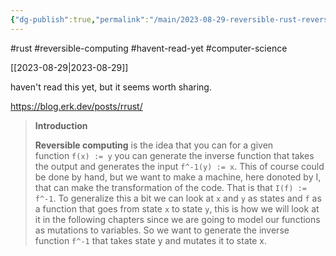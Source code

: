 ```yaml
---
{"dg-publish":true,"permalink":"/main/2023-08-29-reversible-rust-reversible-computing-link-haven-t-read/"}
---
```


#rust #reversible-computing #havent-read-yet #computer-science

[[2023-08-29\|2023-08-29]]

haven't read this yet, but it seems worth sharing.

https://blog.erk.dev/posts/rrust/

>  **Introduction**
> 
> **Reversible computing** is the idea that you can for a given function `f(x) := y` you can generate the inverse function that takes the output and generates the input `f^-1(y) := x`. This of course could be done by hand, but we want to make a machine, here donoted by I, that can make the transformation of the code. That is that `I(f) := f^-1`. To generalize this a bit we can look at `x` and `y` as states and `f` as a function that goes from state `x` to state `y`, this is how we will look at it in the following chapters since we are going to model our functions as mutations to variables. So we want to generate the inverse function `f^-1` that takes state y and mutates it to state x.

